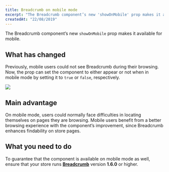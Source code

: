```yaml
---
title: Breadcrumb on mobile mode 
excerpt: "The Breadcrumb component’s new 'showOnMobile' prop makes it available for mobile."
createdAt: "22/08/2019"
---
```


The Breadcrumb component’s new `showOnMobile` prop makes it available for mobile.

## What has changed

Previously, mobile users could not see Breadcrumb during their browsing. Now, the prop can set the component to either appear or not when in mobile mode by setting it to `true` or `false`, respectively.

![](https://user-images.githubusercontent.com/52087100/63534155-e0865b80-c4e4-11e9-9678-351e8829b36f.png)

## Main advantage

On mobile mode, users could normally face difficulties in locating themselves on pages they are browsing. Mobile users benefit from a better browsing experience with the component’s improvement, since Breadcrumb enhances findability on store pages.

## What you need to do

To guarantee that the component is available on mobile mode as well, ensure that your store runs [**Breadcrumb**](https://github.com/vtex-apps/breadcrumb) version __1.6.0__ or higher.
